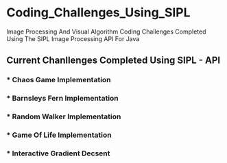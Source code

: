 # Coding_Challenges_Using_SIPL
Image Processing And Visual Algorithm Coding Challenges Completed Using The SIPL Image Processing API For Java


## Current Chanllenges Completed Using SIPL - API

### * Chaos Game Implementation
### * Barnsleys Fern Implementation
### * Random Walker Implementation
### * Game Of Life Implementation
### * Interactive Gradient Decsent

